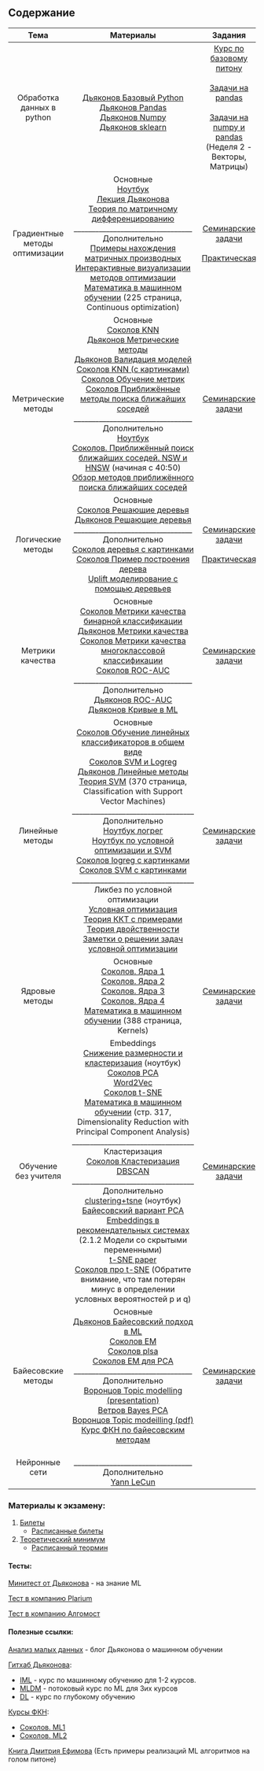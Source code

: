 ## Содержание

[comment]: <> (6&#41; [Градиентный бустинг]&#40;https://nbviewer.jupyter.org/github/andreitsev/Machine-Learning-EF-MSU/blob/master/Lectures/Градиентный%20бустинг.ipynb&#41;)

[comment]: <> (7&#41; [Нейронные сети]&#40;https://nbviewer.jupyter.org/github/andreitsev/Machine-Learning-EF-MSU/blob/master/Lectures/NN_intro.ipynb&#41;)

| Тема | Материалы | Задания | Проверочные |
| :---: | :---: | :---: | :---: |
| Обработка данных в python | <br> [Дьяконов Базовый Python](https://drive.google.com/file/d/1aQ4dwItZNEYSlTwJjYBB3aIBUN4E2IP4/view?usp=sharing) <br> [Дьяконов Pandas](https://drive.google.com/file/d/1XEynEfIvp0R7hlCtZ74Dj8Qxbq4ASkiN/view?usp=sharing) <br> [Дьяконов Numpy](https://drive.google.com/file/d/1Bys5_lLFK_iGcY6VHdNWTTvdORdjYSmm/view?usp=sharing) <br> [Дьяконов sklearn](https://drive.google.com/file/d/1QA_9sYDVK7GiRJw_gm_Yd0Tt-T1HGi8u/view?usp=sharing) | [Курс по базовому питону](https://stepik.org/course/31182/syllabus) <br> <br> [Задачи на pandas](https://github.com/Dyakonov/visualization) <br> <br> [Задачи на numpy и pandas](https://stepik.org/course/3356/syllabus) (Неделя 2 - Векторы, Матрицы) |
| Градиентные методы оптимизации | Основные <br> [Ноутбук](https://nbviewer.jupyter.org/github/andreitsev/Machine-Learning-EF-MSU/blob/master/Lectures/Градиентные%20методы%20оптимизации.ipynb) <br>  [Лекция Дьяконова](https://drive.google.com/file/d/1tWfmpLxREVLuN7ZbwdaXA0MPjezNEU9S/view?usp=sharing) <br> [Теория по матричному дифференцированию](https://drive.google.com/file/d/1OocZpnjfYo8elHS3v1P1fHsKXT42jhO-/view?usp=sharing) <br> _________________________________ <br> Дополнительно <br> [Примеры нахождения матричных производных](https://drive.google.com/file/d/1h1n2YXC1QlkGPxJwzddhKbed33MDXMa7/view?usp=sharing) <br> [Интерактивные визуализации методов оптимизации](https://the-learning-machine.com/article/machine-learning/unconstrained-optimization) <br> [Математика в машинном обучении](https://drive.google.com/file/d/1gRVhBINgoFQHWQsUTXfZoi0BOcLDU0Th/view?usp=sharing) (225 страница, Continuous optimization)| [Семинарские задачи](https://www.overleaf.com/read/vgfsbdmssjsd) <br> <br> [Практическая](https://www.overleaf.com/read/tvmjbwbrrmyr) |
| Метрические методы | Основные <br> [Соколов KNN](https://drive.google.com/file/d/1WXuTsdGTdjNl5aZPD111klB7HiUjrbzI/view?usp=sharing) <br> [Дьяконов Метрические методы](https://drive.google.com/file/d/1An7wO3EFufOnsRur_rquShTp85OZCU3o/view?usp=sharing) <br> [Дьяконов Валидация моделей](https://drive.google.com/file/d/1lOunHT6sOKPAmOoWHiWukK1rNzNAEOiT/view?usp=sharing) <br> [Соколов KNN (с картинками)](https://drive.google.com/file/d/1AegrIBZyc0w7piKlb1fRDdlWxUEb17u_/view?usp=sharing) <br> [Соколов Обучение метрик](https://drive.google.com/file/d/1XNxnxyo_0mahN_PFglduqgTEI61aOgaV/view?usp=sharing) <br> [Соколов Приближённые методы поиска ближайших соседей](https://drive.google.com/file/d/1UrIwpIRfkfnK5GLEicFFHz8HIpHMRrsz/view?usp=sharing)  <br> _________________________________ <br> Дополнительно <br> [Ноутбук](https://nbviewer.jupyter.org/github/andreitsev/Machine-Learning-EF-MSU/blob/master/Lectures/Лекция_Метрические%20методы%20классификации%20и%20регрессии.ipynb) <br> [Соколов. Приближённый поиск ближайших соседей. NSW и HNSW](https://www.youtube.com/watch?v=Kepw20luLmw) (начиная с 40:50) <br> [Обзор методов приближённого поиска ближайших соседей](https://habr.com/en/company/mailru/blog/338360/)| [Семинарские задачи](https://www.overleaf.com/read/nwpbtbfwczpn)  | [Вариант1](https://docs.google.com/forms/d/1yJb8IW4Lr3ltYAU5XEonMiOyC1K7e9oFiThitbZyl8Y/edit) <br> _______________ <br> [Тест от Дьяконова](https://docs.google.com/forms/d/e/1FAIpQLScETwt1mfhyKTUdlm7xptqFvkF2rL_HYI2c0Q4kkWrAUQ6mig/viewform)
| Логические методы | Основные <br>  [Соколов Решающие деревья](https://drive.google.com/file/d/1l-aU5hwYwoKkJ8J9bWSDslTr0rondXOB/view?usp=sharing) <br> [Дьяконов Решающие деревья](https://drive.google.com/file/d/1eyNlV-YHIauBbogcbl4aNU5_McdAROgn/view?usp=sharing) <br> _________________________________ <br> Дополнительно <br> [Соколов деревья с картинками](https://drive.google.com/file/d/1H0PaZlZbRf6Xzgi0qM4yyHi-v0aNfkux/view?usp=sharing) <br> [Соколов Пример построения дерева](https://drive.google.com/file/d/1blrmIgJQr5KzD-7ZOwqmt59F_qp_-juM/view?usp=sharing) <br> [Uplift моделирование с помощью деревьев](https://habr.com/ru/company/ru_mts/blog/485976/) | [Семинарские задачи](https://www.overleaf.com/read/gytnbjdzgfwr) <br> <br> [Практическая](https://www.overleaf.com/read/yrwdkbnyywtv)   | [Вариант 1](https://docs.google.com/forms/d/e/1FAIpQLSc8mB9XiScYK68jhHO86eZgx9TOpPbrxVfzpdcdG3XMYwkAvg/viewform?usp=sf_link)  <br> _______________ <br> [Тест от Дьяконова](https://docs.google.com/forms/d/e/1FAIpQLSebxPEXjOL3og32H3yipSYz7GSMb6XAXXW9JYdf-jlT1GsjZQ/viewform) 
| Метрики качества | Основные <br> [Соколов Метрики качества бинарной классификации](https://drive.google.com/file/d/1-oH5QhlRydpjhEW8nXH7XBJYewdKoF23/view?usp=sharing) <br> [Дьяконов Метрики качества](https://drive.google.com/file/d/1DmVmgWQtqjrqmBwJj9b-gcmjdIXcYlp4/view?usp=sharing) <br> [Соколов Метрики качества многоклассовой классификации](https://drive.google.com/file/d/1rgHnWLhr6Yn2AkVvOL5jRDq6pqc8snHP/view?usp=sharing) <br> [Соколов ROC-AUC](https://drive.google.com/file/d/1aSkFzpJM-fHNh72CKErGB9gpxONg2z-W/view?usp=sharing) <br> _________________________________ <br> Дополнительно <br> [Дьяконов ROC-AUC](https://dyakonov.org/2017/07/28/auc-roc-площадь-под-кривой-ошибок/) <br> [Дьяконов Кривые в ML](https://dyakonov.org/2019/08/29/кривые-в-машинном-обучении/) | [Семинарские задачи](https://www.overleaf.com/read/dftcbbbympfx) | [Тест от Дьяконова (AUC)](https://docs.google.com/forms/d/e/1FAIpQLSfrZOU9TaDWIvxBabf8saK-unmijfOHwkANpARNCrVQ-g3KyQ/viewform)
| Линейные методы | Основные <br> [Соколов Обучение линейных классификаторов в общем виде](https://drive.google.com/file/d/1woYoeB3Hs4hpCR4xUzRG-9UMSXsuEDnp/view?usp=sharing) <br> [Соколов SVM и Logreg](https://drive.google.com/file/d/1gm-mHah8g3SxqAzV9-M3SRFhUQgETXax/view?usp=sharing) <br> [Дьяконов Линейные методы](https://drive.google.com/file/d/1IaDedfHY65n7UVUw9wI_-67BsQ14Nic_/view?usp=sharing) <br> [Теория SVM](https://drive.google.com/file/d/1gRVhBINgoFQHWQsUTXfZoi0BOcLDU0Th/view?usp=sharing) (370 страница, Classification with Support Vector Machines)  <br> __________________________________ <br> Дополнительно <br> [Ноутбук логрег](https://nbviewer.jupyter.org/github/andreitsev/Machine-Learning-EF-MSU/blob/master/Seminars/Демонстрация%20логистической%20регрессии.ipynb) <br> [Ноутбук по условной оптимизации и SVM](https://nbviewer.jupyter.org/github/andreitsev/Machine-Learning-EF-MSU/blob/master/Lectures/Условная%20оптимизация%20и%20SVM.ipynb) <br> [Соколов logreg с картинками](https://drive.google.com/file/d/165Imi2mxAzbFJwORFxxvcuExoB3j6VqX/view?usp=sharing) <br> [Соколов SVM с картинками](https://drive.google.com/file/d/1kBce7P73lg1DaXiVLZxLWP2rP0CFomti/view?usp=sharing)  <br> __________________________________ <br> Ликбез по условной оптимизации <br> [Условная оптимизация](https://drive.google.com/file/d/1ntD2mlob1jWemiIftkN1vSWvL_Vctrau/view?usp=sharing) <br> [Теория ККТ с примерами](https://drive.google.com/file/d/1M546yxrsD5oQT5Ek91auzGbLBCKeDPeA/view?usp=sharing) <br> [Теория двойственности](https://drive.google.com/file/d/1h106yD-wfxlfUAq7I6MyGaOKAT0pIqdB/view?usp=sharing) <br> [Заметки о решении задач условной оптимизации](https://drive.google.com/file/d/1KdtRpe1WJtJVGX6RLLWGYxbdRSbTaKR5/view?usp=sharing) | [Семинарские задачи](https://www.overleaf.com/read/fvbgqvgbhnxt) |
| Ядровые методы | Основные <br> [Соколов. Ядра 1](https://drive.google.com/file/d/1jVRsFJ_2J9Z-CSP8OS0A2zRuC_EnL-vZ/view?usp=sharing) <br> [Соколов. Ядра 2](https://drive.google.com/file/d/1LKJQinTgSUkNJKhm8Am_1YDZX4QTKBw_/view?usp=sharing) <br> [Соколов. Ядра 3](https://drive.google.com/file/d/1ywlp7dC-NA0K0bdC3dJCncHIcfuOyF3x/view?usp=sharing) <br> [Соколов. Ядра 4](https://drive.google.com/file/d/1mowSUd-iuNXjB5IANYMQz6ZEY6Bsm_na/view?usp=sharing) <br> [Математика в машинном обучении](https://drive.google.com/file/d/1gRVhBINgoFQHWQsUTXfZoi0BOcLDU0Th/view?usp=sharing) (388 страница, Kernels)| [Семинарские задачи](https://www.overleaf.com/read/swrcyzvbbcjy) | 
| Обучение без учителя | Embeddings <br> [Снижение размерности и кластеризация](https://nbviewer.jupyter.org/github/andreitsev/Machine-Learning-EF-MSU/blob/master/Lectures/Снижение%20размерности%20и%20Кластеризация.ipynb) (ноутбук) <br> [Соколов PCA](https://drive.google.com/file/d/1lkfVAdmLKDpWgNf4SetqOjZru-j2Yb6L/view?usp=sharing) <br> [Word2Vec](https://lena-voita.github.io/nlp_course/word_embeddings.html) <br> [Соколов t-SNE](https://drive.google.com/file/d/1HuB09_vrGUe9G8E_Jcw61okrGSkwUlts/view?usp=sharing) <br> [Математика в машинном обучении](https://drive.google.com/file/d/1gRVhBINgoFQHWQsUTXfZoi0BOcLDU0Th/view?usp=sharing) (стр. 317, Dimensionality Reduction with Principal Component Analysis) <br> __________________________________ <br> Кластеризация <br> [Соколов Кластеризация](https://drive.google.com/file/d/1HuB09_vrGUe9G8E_Jcw61okrGSkwUlts/view?usp=sharing) <br> [DBSCAN](https://habr.com/ru/post/322034/) <br> __________________________________ <br> Дополнительно <br> [clustering+tsne](https://colab.research.google.com/drive/16OkfhtpvioTKh1PfYT_EL80fFdnBVtb1?authuser=4) (ноутбук) <br> [Байесовский вариант PCA](https://drive.google.com/file/d/1Nq0mkvh-m7z0ggDFBrRv9XiD1nEVBEGe/view?usp=sharing) <br> [Embeddings в рекомендательных системах](https://drive.google.com/file/d/1dxbdmKlC5ilwanaXj0BoCqKC8esz1bjF/view?usp=sharing) (2.1.2 Модели со скрытыми переменными) <br> [t-SNE paper](https://drive.google.com/file/d/1kiUYHee5FJWz74mtELfs-sHm_f8StAdL/view?usp=sharing) <br> [Соколов про t-SNE](https://drive.google.com/file/d/10QOcmthhxBJs4Wf2F26-fECwLMuyxCCd/view?usp=sharingГиперссылка) (Обратите внимание, что там потерян минус в определении условных вероятностей p и q)| [Семинарские задачи](https://www.overleaf.com/read/xpvbtnsybxzd) |
| Байесовские методы | Основные <br> [Дьяконов Байесовский подход в ML](https://dyakonov.org/2018/07/30/байесовский-подход/) <br>  [Соколов ЕМ](https://drive.google.com/file/d/19vRAxRn6xEovWYI6hJv8SmLS2E5-Y8Qj/view?usp=sharing) <br> [Соколов plsa](https://drive.google.com/file/d/10ljjGCZdZP1jX-xEDg24GkKU4yVfcQDV/view?usp=sharing) <br> [Соколов ЕМ для PCA](https://drive.google.com/file/d/16R14z9NLWWpO9CTNc9fCy7FHH2fzDbfr/view?usp=sharing) <br> _________________________________ <br> Дополнительно <br> [Воронцов Topic modelling (presentation)](https://drive.google.com/file/d/1U1g-SNLR5XocQtG77cS510-kFvj3Yfol/view?usp=sharing) <br> [Ветров Bayes PCA](https://drive.google.com/file/d/1pMiJUgCAgMNTLYJw60PpQ_wvWjD34P2E/view?usp=sharing) <br> [Воронцов Topic modeilling (pdf)](https://drive.google.com/file/d/195S8BPIXoMi9VvtmsnBp5YwMUPp89nKZ/view?usp=sharing) <br> [Курс ФКН по байесовским методам](http://wiki.cs.hse.ru/Байесовские_методы_машинного_обучения_2020) | [Семинарские задачи](https://www.overleaf.com/read/wcthtfxzsdkm) |
| Нейронные сети | <br> _________________________________ <br> Дополнительно <br> [Yann LeCun](https://atcold.github.io/pytorch-Deep-Learning/) |

### Материалы к экзамену:
1. [Билеты](https://www.overleaf.com/read/hgrkssyrztpd)
   - [Расписанные билеты](https://www.overleaf.com/read/vqdgddypzwsx)
2. [Теоретический минимум](https://www.overleaf.com/read/jyqfphfjrynj)
   - [Расписанный теормин](https://www.overleaf.com/read/hmrwwcpgxvxr)

#### Тесты:

[Минитест от Дьяконова](https://docs.google.com/forms/d/e/1FAIpQLScFNuftP6MHVMhGHKpCPJu9jWphSiCTBkP16U21tLMFdDQHFQ/viewform) - на знание ML

[Тест в компанию Plarium](https://docs.google.com/forms/d/1l_w5WK2TznaU_euDfZ5WRdJRmXzLKX8lvetwerYLAu0/viewform?ts=5bd2c592&edit_requested=true)

[Тест в компанию Алгомост](https://algomost.typeform.com/to/NWgrbB?typeform-source=www.algomost.com)

#### Полезные ссылки:

[Анализ малых данных](https://dyakonov.org/) - блог Дьяконова о машинном обучении

[Гитхаб Дьяконова](https://github.com/Dyakonov?tab=repositories):

- [IML](https://github.com/Dyakonov/IML) - курс по машинному обучению для 1-2 курсов.
- [MLDM](https://github.com/Dyakonov/MLDM/tree/master/2019) - потоковый курс по ML для 3их курсов
- [DL](https://github.com/Dyakonov/DL) - курс по глубокому обучению

[Курсы ФКН](http://wiki.cs.hse.ru/Заглавная_страница):

- [Соколов. ML1](http://wiki.cs.hse.ru/Машинное_обучение_1/2020_2021)
- [Соколов. ML2](http://wiki.cs.hse.ru/Машинное_обучение_2)

[Книга Дмитрия Ефимова](https://drive.google.com/file/d/1MjnGKB8gIIUGk63PSNzLn3w0jI05XaI6/view?usp=sharing) (Есть примеры реализаций ML алгоритмов на голом питоне)